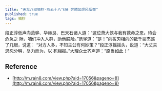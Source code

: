```yaml
---
title: "天龙八部摘抄-燕云十八飞骑 奔腾如虎风烟举"
published: true
tags: 摘抄
---
```


段正淳低声向范骅、华赫艮、巴天石诸人道：“这位萧大侠与我有救命之恩，待会危急之
际，咱们冲入人群，助他脱险。”范骅道：“是！”向拔刃相向的数千豪杰瞧了几眼，说道：
“对方人多，不知主公有何妙策？”段正淳摇摇头，说道：“大丈夫恩怨分明，尽力而为，以
死相报。”大理众士齐声道：“原当如此！”

## Reference

- [http://m.rain8.com/view.php?aid=17056&pageno=8](http://m.rain8.com/view.php?aid=17056&pageno=8)